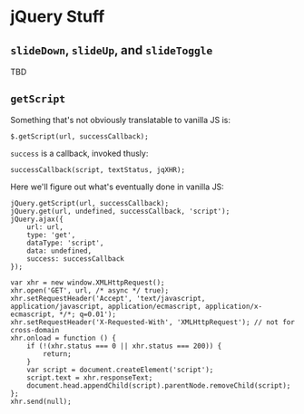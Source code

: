 # jQuery Stuff

## `slideDown`, `slideUp`, and `slideToggle`

TBD

## `getScript`

Something that's not obviously translatable to vanilla JS is:

```
$.getScript(url, successCallback);
```

`success` is a callback, invoked thusly:

```
successCallback(script, textStatus, jqXHR);
```

Here we'll figure out what's eventually done in vanilla JS:

```
jQuery.getScript(url, successCallback);
jQuery.get(url, undefined, successCallback, 'script');
jQuery.ajax({
    url: url,
    type: 'get',
    dataType: 'script',
    data: undefined,
    success: successCallback
});
```

```
var xhr = new window.XMLHttpRequest();
xhr.open('GET', url, /* async */ true);
xhr.setRequestHeader('Accept', 'text/javascript, application/javascript, application/ecmascript, application/x-ecmascript, */*; q=0.01');
xhr.setRequestHeader('X-Requested-With', 'XMLHttpRequest'); // not for cross-domain
xhr.onload = function () {
    if (!(xhr.status === 0 || xhr.status === 200)) {
        return;
    }
    var script = document.createElement('script');
    script.text = xhr.responseText;
    document.head.appendChild(script).parentNode.removeChild(script);
};
xhr.send(null);
```
